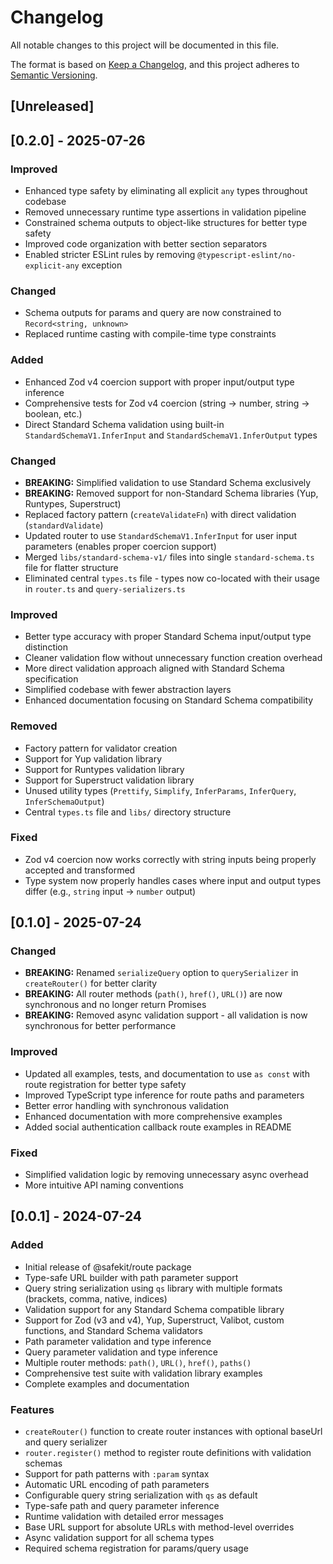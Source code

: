 # Changelog

All notable changes to this project will be documented in this file.

The format is based on [Keep a Changelog](https://keepachangelog.com/en/1.0.0/),
and this project adheres to [Semantic Versioning](https://semver.org/spec/v2.0.0.html).

## [Unreleased]


## [0.2.0] - 2025-07-26

### Improved
- Enhanced type safety by eliminating all explicit `any` types throughout codebase
- Removed unnecessary runtime type assertions in validation pipeline
- Constrained schema outputs to object-like structures for better type safety
- Improved code organization with better section separators
- Enabled stricter ESLint rules by removing `@typescript-eslint/no-explicit-any` exception

### Changed
- Schema outputs for params and query are now constrained to `Record<string, unknown>`
- Replaced runtime casting with compile-time type constraints

### Added
- Enhanced Zod v4 coercion support with proper input/output type inference
- Comprehensive tests for Zod v4 coercion (string → number, string → boolean, etc.)
- Direct Standard Schema validation using built-in `StandardSchemaV1.InferInput` and `StandardSchemaV1.InferOutput` types

### Changed
- **BREAKING:** Simplified validation to use Standard Schema exclusively
- **BREAKING:** Removed support for non-Standard Schema libraries (Yup, Runtypes, Superstruct)
- Replaced factory pattern (`createValidateFn`) with direct validation (`standardValidate`)
- Updated router to use `StandardSchemaV1.InferInput` for user input parameters (enables proper coercion support)
- Merged `libs/standard-schema-v1/` files into single `standard-schema.ts` file for flatter structure
- Eliminated central `types.ts` file - types now co-located with their usage in `router.ts` and `query-serializers.ts`

### Improved
- Better type accuracy with proper Standard Schema input/output type distinction
- Cleaner validation flow without unnecessary function creation overhead
- More direct validation approach aligned with Standard Schema specification
- Simplified codebase with fewer abstraction layers
- Enhanced documentation focusing on Standard Schema compatibility

### Removed
- Factory pattern for validator creation
- Support for Yup validation library
- Support for Runtypes validation library
- Support for Superstruct validation library
- Unused utility types (`Prettify`, `Simplify`, `InferParams`, `InferQuery`, `InferSchemaOutput`)
- Central `types.ts` file and `libs/` directory structure

### Fixed
- Zod v4 coercion now works correctly with string inputs being properly accepted and transformed
- Type system now properly handles cases where input and output types differ (e.g., `string` input → `number` output)

## [0.1.0] - 2025-07-24

### Changed
- **BREAKING:** Renamed `serializeQuery` option to `querySerializer` in `createRouter()` for better clarity
- **BREAKING:** All router methods (`path()`, `href()`, `URL()`) are now synchronous and no longer return Promises
- **BREAKING:** Removed async validation support - all validation is now synchronous for better performance

### Improved
- Updated all examples, tests, and documentation to use `as const` with route registration for better type safety
- Improved TypeScript type inference for route paths and parameters
- Better error handling with synchronous validation
- Enhanced documentation with more comprehensive examples
- Added social authentication callback route examples in README

### Fixed
- Simplified validation logic by removing unnecessary async overhead
- More intuitive API naming conventions

## [0.0.1] - 2024-07-24

### Added
- Initial release of @safekit/route package
- Type-safe URL builder with path parameter support
- Query string serialization using `qs` library with multiple formats (brackets, comma, native, indices)
- Validation support for any Standard Schema compatible library
- Support for Zod (v3 and v4), Yup, Superstruct, Valibot, custom functions, and Standard Schema validators
- Path parameter validation and type inference
- Query parameter validation and type inference
- Multiple router methods: `path()`, `URL()`, `href()`, `paths()`
- Comprehensive test suite with validation library examples
- Complete examples and documentation

### Features
- `createRouter()` function to create router instances with optional baseUrl and query serializer
- `router.register()` method to register route definitions with validation schemas
- Support for path patterns with `:param` syntax
- Automatic URL encoding of path parameters
- Configurable query string serialization with `qs` as default
- Type-safe path and query parameter inference
- Runtime validation with detailed error messages
- Base URL support for absolute URLs with method-level overrides
- Async validation support for all schema types
- Required schema registration for params/query usage
